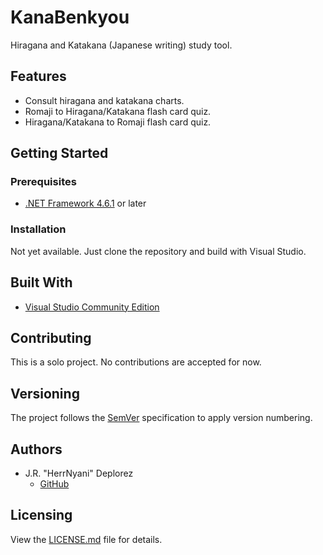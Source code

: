 # KanaBenkyou
Hiragana and Katakana (Japanese writing) study tool.

## Features
- Consult hiragana and katakana charts.
- Romaji to Hiragana/Katakana flash card quiz.
- Hiragana/Katakana to Romaji flash card quiz.

## Getting Started

### Prerequisites
- [.NET Framework 4.6.1](https://www.microsoft.com/en-us/download/details.aspx?id=49981) or later

### Installation
Not yet available. Just clone the repository and build with Visual Studio.

## Built With
- [Visual Studio Community Edition](https://www.visualstudio.com/vs/community/)

## Contributing
This is a solo project. No contributions are accepted for now.

## Versioning
The project follows the [SemVer](http://semver.org/) specification to apply version numbering.

## Authors
- J.R. "HerrNyani" Deplorez
  - [GitHub](github.com/HerrNyani)
  
## Licensing
View the [LICENSE.md](LICENSE.md) file for details.
